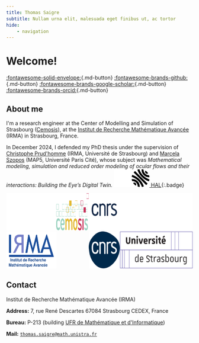 ```yaml
---
title: Thomas Saigre
subtitle: Nullam urna elit, malesuada eget finibus ut, ac tortor
hide:
    - navigation
---
```


# Welcome!

[:fontawesome-solid-envelope:](mailto:thomas.saigre@math.unistra.fr){.md-button}
[:fontawesome-brands-github:](https://github.com/thomas-saigre){.md-button}
[:fontawesome-brands-google-scholar:](https://scholar.google.fr/citations?user=eXz9qmcAAAAJ&hl=fr&oi=ao){.md-button}
[:fontawesome-brands-orcid:](https://orcid.org/0009-0009-5763-4956){.md-button}




## About me

I'm a research engineer at the Center of Modelling and Simulation of Strasbourg ([Cemosis](http://www.cemosis.fr)),
at the [Institut de Recherche Mathématique Avancée](https://irma.math.unistra.fr/) (IRMA) in Strasbourg, France.

In December 2024, I defended my PhD thesis under the supervision of [Christophe Prud'homme](https://cv.archives-ouvertes.fr/christophe-prudhomme) (IRMA, Université de Strasbourg) and [Marcela Szopos](http://helios.mi.parisdescartes.fr/~mszoposh/) (MAP5, Université Paris Cité), whose subject was
*Mathematical modeling, simulation and reduced order modeling of ocular flows and their interactions: Building the Eye’s Digital Twin.*
[![HAL](assets/hal-white.svg#only-dark)![HAL](assets/hal.svg#only-light) HAL](https://theses.hal.science/tel-04813671){:.badge}



<div style="display: flex; justify-content: space-between;">
    <div>
        <a href="https://irma.math.unistra.fr">
            <img src="assets/logo-irma-white.svg#only-dark" alt="IRMA" style="height: 100px;">
            <img src="assets/logo-irma.svg#only-light" alt="IRMA" style="height: 100px;">
        </a>
    </div>
    <div>
        <a href="https://www.cemosis.fr/">
            <img src="assets/logo-cemosis.svg" alt="CNRS" style="height: 100px;">
        </a>
    </div>
    <div>
        <a href="https://www.cnrs.fr/fr">
            <img src="assets/logo-cnrs-white.svg#only-dark" alt="CNRS" style="height: 100px;">
            <img src="assets/logo-cnrs.svg#only-light" alt="CNRS" style="height: 100px;">
        </a>
    </div>
    <div>
        <a href="https://www.unistra.fr/">
            <img src="assets/logo-unistra-white.svg#only-dark" alt="Unistra" style="height: 100px;">
            <img src="assets/logo-unistra.svg#only-light" alt="Unistra" style="height: 100px;">
        </a>
    </div>
</div>







## Contact


Institut de Recherche Mathématique Avancée (IRMA)

**Address:**
7, rue René Descartes
67084 Strasbourg CEDEX, France

**Bureau:**
P-213 (building [UFR de Mathématique et d'Informatique](https://mathinfo.unistra.fr/))

**Mail:**
[`thomas.saigre@math.unistra.fr`](mailto:thomas.saigre@math.unistra.fr)
